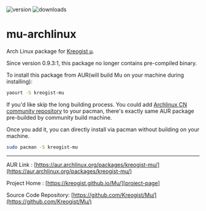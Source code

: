 ![version](https://img.shields.io/badge/Version-0.9.9.2:1-FF5174.svg?style=flat-square)
![downloads](https://img.shields.io/github/downloads/frantic1048/mu-archlinux/latest/total.svg?style=flat-square)

# mu-archlinux

Arch Linux package for [Kreogist µ][project-page].

Since version 0.9.3:1, this package no longer contains pre-compiled binary.

To install this package from AUR(will build Mu on your machine during installing):

```bash
yaourt -S kreogist-mu
```

If you'd like skip the long building process. You could add [Archlinux CN community repository](https://github.com/archlinuxcn/mirrorlist-repo) to your pacman, there's exactly same AUR package pre-builded by community build machine.

Once you add it, you can directly install via pacman without building on your machine.

```bash
sudo pacman -S kreogist-mu
```

---

AUR Link : [https://aur.archlinux.org/packages/kreogist-mu/](https://aur.archlinux.org/packages/kreogist-mu/)

Project Home : [https://kreogist.github.io/Mu/][project-page]

Source Code Repository: [https://github.com/Kreogist/Mu/](https://github.com/Kreogist/Mu/)

[project-page]:https://kreogist.github.io/Mu/
